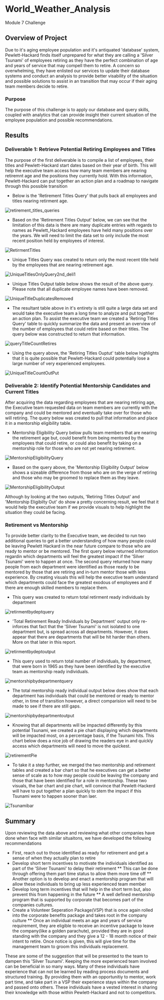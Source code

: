 # World_Weather_Analysis
Module 7 Challenge

## Overview of Project

Due to it's aging employee population and it's antiquated 'database' system, Pewlett-Hackard finds itself unprepared for what they are calling a 'Silver Tsunami' of employees retiring as they have the perfect combination of age and years of service that may compell them to retire.  A concern so overwhelming, they have enlisted our services to update their database systems and conduct an analysis to provide better visability of the situation and possible solutions to assist in an transition that may occur if their aging team members decide to retire.

### Purpose

The purpose of this challenge is to apply our database and query skills, coupled with analytics that can provide insight their current situation of the employee population and possible recommendations.

## Results

### Deliverable 1: Retrieve Potential Retiring Employees and Titles
The purpose of the first deliverable is to compile a list of employees, their titles and Pewlett-Hackard start dates based on their year of birth.  This will help the executive team access how many team members are nearing retiremnt age and the positions they currently hold.  With this information, Pewlett-Hackard can put together an action plan and a roadmap to navigate through this possible transition  

* Below is the 'Retirement Titles Query' that pulls back all employees and titles nearing retirment age.  

![retirement_titles_queries](Resources/retirement_titles_queries.png)

* Based on the 'Retirement Titles Output' below, we can see that the limitation of this data is there are many duplicate entries with regards to names as Pewlett_Hackard employees have held many positions over the years.  We will need to limit the data set to only include the most recent position held by employees of interest.

![RetirmentTitles](Resources/RetirmentTitles.png)

* Unique Titles Query was created to return only the most recent title held by the employees that are nearing retirement age.

![UniqueTitlesOnlyQuery2nd_deli1](Resources/UniqueTitlesOnlyQuery2nd_deli1.png)

* Unique Titles Output table below shows the result of the above query.  Please note that all duplicate employee names have been removed.

![UniqueTitleDuplicatesRemoved](Resources/UniqueTitleDuplicatesRemoved.png)

* The resultant table above in it's entirety is still quite a large data set and would take the executive team a long time to analyze and put together an action plan.  To assist the executive team we created a 'Retiring Titles Query' table to quickly summarize the data and present an overview of the number of employees that could retire based on their titles. The query below was constructed to return that information.

![queryTitleCountRetires](Resources/queryTitleCountRetires.png)

* Using the query above, the 'Retiring Titles Ouptut' table below highlights that it is quite possible that Pewlett-Hackard could potentially lose a large number of very experienced employees.

![UniqueTitleCountOutPut](Resources/UniqueTitleCountOutPut.png)


### Deliverable 2: Identify Potential Mentorship Candidates and Current Titles
After acquiring the data regarding employees that are nearing retiring age, the Executive team requested data on team members are currently with the company and could be mentored and eventually take over for those who will retiring.  The query below was created to pull that information and place it in a mentorship eligibility table.

* Mentorship Eligibility Query below pulls team members that are nearing the retirement age but, could benefit from being mentored by the employees that could retire, or could also benefit by taking on a mentorship role for those who are not yet nearing retirement.

![MentorshipEligibilityQuery](Resources/MentorshipEligibilityQuery.png)

* Based on the query above, the 'Mentorship Eligibility Output' below shows a sizeable difference from those who are on the verge of retiring and those who may be groomed to replace them as they leave.

![MentorshipEligibilityOutput](Resources/MentorshipEligibilityOutput.png)

Although by looking at the two outputs, 'Retiring Titles Output' and 'Mentorship Eligibilty Out' do show a pretty concerning result, we feel that it would help the executive team if we provide visuals to help highlight the situation they could be facing.


### Retirement vs Mentorship
To provide better clarity to the Executive team, we decided to run two additional queries to get a better understanding of how many people could be leaving Pewlett Hackard in the near future compare to those who are ready to mentor or be mentored.  The first query below returned information regardin which departments will feel the greatest impact if the 'Silver Tsunami' were to happen at once.  The second query returned how many people from each department were identified as those ready to be mentored by those that are retiring and in-turn mentor those with less experience.  By creating visuals this will help the executive team understand which departments could face the greatest exodous of employees and if there are enough skilled members to replace them.

* This query was created to return total retirment ready individuals by department

![retirmentbydeptquery](Resources/retirmentbydeptquery.png)

* 'Total Retirement Ready Individuals by Department' output only re-inforces that fact that the 'Silver Tsunami' is not isolated to one department but, is spread across all departments. However, it does appear that there are departments that will be hit harder than others.  More on that later in this report.

![retirmentbydeptoutput](Resources/retirmentbydeptoutput.png)

* This query used to return total number of individuals, by department,  that were born in 1965 as they have been identified by the executive team as mentorship ready individuals.

![mentorshipbydepartmentquery](Resources/mentorshipbydepartmentquery.png)

* The total mentorship ready individual output below does show that each department has individuals that could be mentored or ready to mentor other, in time of transition however, a direct comparision will need to be made to see if there are still gaps.

![mentorshipbydepartmentoutput](Resources/mentorshipbydepartmentoutput.png)

* Knowing that all departments will be impacted differently by this potential Tsunami, we created a pie chart displaying which departments will be impacted most, on a percentage basis, if the Tsunami hits.  This chart below does a nice job of drawing the readers eye in and quickly access which departments will need to move the quickest.

![retirementPie](Resources/retirementPie.png)

* To take it a step further, we merged the two mentorship and retirement tables and created a bar chart so that he executives can get a better sense of scale as to how may people could be leaving the company and those that have been identified for a role in mentorship.  These two visuals, the bar chart and pie chart, will convince that Pewlett-Hackerd will have to put together a plan quickly to stem the impact if this Tsunami were to happen sooner than laer.

![Tsunamibar](Resources/Tsunamibar.png)

## Summary
Upon reviewing the data above and reviewing what other companies have done when face with similar situaitons, we have developed the following recommendations

* First, reach out to those identified as ready for retirement and get a sense of when they actually plan to retire
* Develop short term incentives to motivate the individuals identified as part of the 'Silver Tsunami' to delay their retirement
  **  This can be done through offering them part time status to allow them more time off
  **   Another option is to develop and enact a mentorship program that will allow these individuals to bring up less experienced team member
* Develop long term incentives that will help in the short term but, also prevent this from happening in the future
  **   A well defined mentorship program that is supported by corporate that becomes part of the companies cultures.
* Create a Volunteer Seperation Package(VSP) that is once again rolled into the corporate benefits package and takes root in the company culture
  **   Once an individual meets an age and years of service requirement, they are eligible to receive an incentive package to leave the company(like a golden parachute), provided they are in good standing with the company and they give a 12 - 18 month notice of their intent to retire.  Once notice is given, this will give time for the management team to groom this individuals replacement.

These are some of the suggestion that will be presented to the team to dampen this 'Silver Tsunami'.  Keeping the more experienced team involved can be beneficial in so many ways. Many of these individuals have experience that can not be learned by reading process documents and structured training. By providing them with an opportunitiy to mentor, work part time, and take part in a VSP their experience stays within the company and passed onto others. These individuals have a vested interest in sharing their knowledge with those within Pewlett-Hackard and not to competitors.
